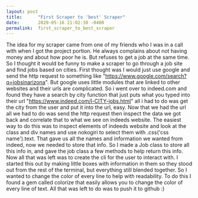 ```yaml
---
layout: post
title:      "First Scraper to 'best' Scraper"
date:       2020-05-16 21:02:30 -0400
permalink:  first_scraper_to_best_scraper
---
```


   The idea for my scraper came from one of my friends who I was in a call with when I got the project portion. He always complains about not having money and about how poor he is. But refuses to get a job at the same time. So I thought it would be funny to make a scraper to go through a job site and find jobs based on cities. 
     First thought was I would just use google and send the http request to something like "https://www.google.com/search?q=jobsinarizona". But google uses little modules that are linked to other websites and their urls are complicated. So i went over to indeed.com and found they have a search by city function that just puts what you typed into their url "https://www.indeed.com/l-CITY-jobs.html" all i had to do was get the city from the user and put it into the url, easy. Now that we had the url all we had to do was send the http request then inspect the data we got back and correlate that to what we see on indeeds website. The easiest way to do this was to inspect elements of indeeds website and look at the class and div names and use nokogiri to select them with .css('css name').text. That gave us all the names and information we wanted from indeed, now we needed to store that info. So I made a Job class to store all this info in, and gave the job class a few methods to help return this info.
		 Now all that was left was to create the cli for the user to interact with. I started this out by making little boxes with information in them so they stood out from the rest of the terminal, but everything still blended together. So I wanted to change the color of every line to help with readability. To do this I found a gem called colorize that easily allows you to change the color of every line of text. All that was left to do was to push it to github :)





